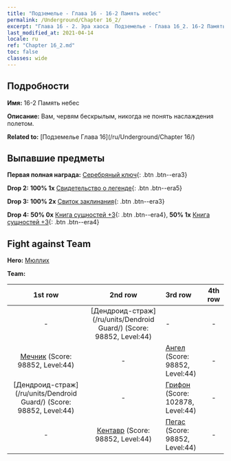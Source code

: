 ```yaml
---
title: "Подземелье - Глава 16 - 16-2 Память небес"
permalink: /Underground/Chapter 16_2/
excerpt: "Глава 16 - 2. Эра хаоса  Подземелье - Глава 16_2. 16-2 Память небес"
last_modified_at: 2021-04-14
locale: ru
ref: "Chapter 16_2.md"
toc: false
classes: wide
---
```


## Подробности

 **Имя:** 16-2 Память небес

 **Описание:** Вам, червям бескрылым, никогда не понять наслаждения полетом.

 **Related to:** [Подземелье Глава 16](/ru/Underground/Chapter 16/)

## Выпавшие предметы

 **Первая полная награда:** [Серебряный ключ](/ru/Items/con_693/){: .btn .btn--era3}

 **Drop 2:** **100% 1x** [Свидетельство о легенде](/ru/Items/mat_67/){: .btn .btn--era5}

 **Drop 3:** **100% 2x** [Свиток заклинания](/ru/Items/con_694/){: .btn .btn--era3}

 **Drop 4:** **50% 0x** [Книга сущностей +3](/ru/Items/mat_60/){: .btn .btn--era4}, **50% 1x** [Книга сущностей +3](/ru/Items/mat_60/){: .btn .btn--era4}


## Fight against Team
 **Hero:** [Мюллих](/ru/heroes/Mullich/)

 **Team:**


  | 1st row | 2nd row | 3rd row | 4th row |
  |:----:|:----:|:----|:----:|
  | - | [Дендроид-страж](/ru/units/Dendroid Guard/) (Score: 98852, Level:44)  | - | - |
  | [Мечник](/ru/units/Swordsman/) (Score: 98852, Level:44)  | - | [Ангел](/ru/units/Angel/) (Score: 98852, Level:44)  | - |
  | [Дендроид-страж](/ru/units/Dendroid Guard/) (Score: 98852, Level:44)  | - | [Грифон](/ru/units/Griffin/) (Score: 102878, Level:44)  | - |
  | - | [Кентавр](/ru/units/Centaur/) (Score: 98852, Level:44)  | [Пегас](/ru/units/Pegasus/) (Score: 98852, Level:44)  | - |


